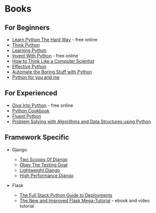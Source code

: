 # Books


## For Beginners
- [Learn Python The Hard Way](https://learnpythonthehardway.org/python3/) - free online
- [Think Python](http://greenteapress.com/wp/think-python-2e/)
- [Learning Python](https://www.amazon.com/Learning-Python-5th-Mark-Lutz/dp/1449355730)
- [Invent With Python](http://inventwithpython.com/) - free online
- [How to Think Like a Computer Scientist](http://interactivepython.org/runestone/static/thinkcspy/index.html)
- [Effective Python](http://www.effectivepython.com/)
- [Automate the Boring Stuff with Python](https://automatetheboringstuff.com/)
- [Python for you and me](http://pymbook.readthedocs.io/en/py3/)


## For Experienced
- [Dive Into Python](http://www.diveintopython.net/) - free online
- [Python Cookbook](http://chimera.labs.oreilly.com/books/1230000000393)
- [Fluent Python](http://shop.oreilly.com/product/0636920032519.do)
- [Problem Solving with Algorithms and Data Structures using Python](http://interactivepython.org/runestone/static/pythonds/index.html)


## Framework Specific
- Django
  - [Two Scoops Of Django](https://www.twoscoopspress.com/)
  - [Obey The Testing Goat](http://www.obeythetestinggoat.com/)
  - [Lightweight Django](http://shop.oreilly.com/product/0636920032502.do)
  - [High Performance Django](https://highperformancedjango.com/)


- Flask
  - [The Full Stack Python Guide to Deployments](https://gumroad.com/l/python-deployments-solo)
  - [The New and Improved Flask Mega-Tutorial](https://courses.miguelgrinberg.com/p/flask-mega-tutorial) - ebook and video tutorial
